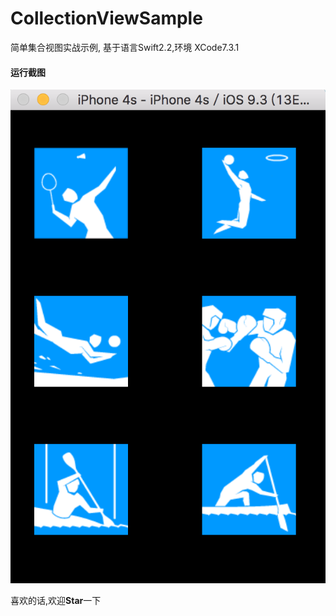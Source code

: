 # CollectionViewSample

简单集合视图实战示例, 基于语言Swift2.2,环境 XCode7.3.1

#### 运行截图

![](collectionview.png "运行截图")

喜欢的话,欢迎**Star**一下
